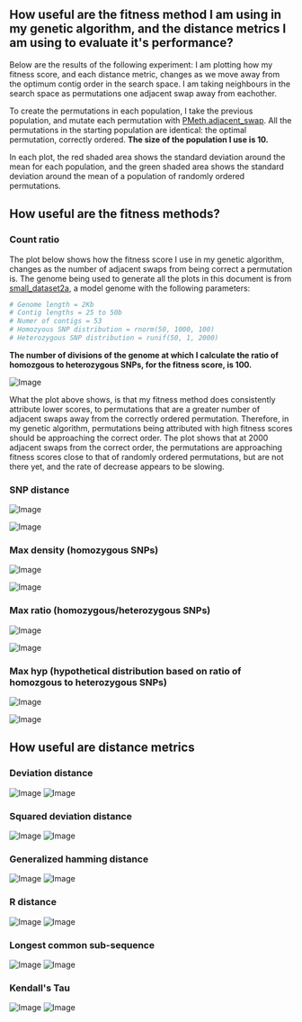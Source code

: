 How useful are the fitness method I am using in my genetic algorithm, and the distance metrics I am using to evaluate it's performance?
--------

Below are the results of the following experiment: I am plotting how my fitness score, and each distance metric, changes as we move away from the optimum contig order in the search space. I am taking neighbours in the search space as permutations one adjacent swap away from eachother.

To create the permutations in each population, I take the previous population, and mutate each permutation with [PMeth.adjacent_swap](https://github.com/edwardchalstrey1/pmeth). All the permutations in the starting population are identical: the optimal permutation, correctly ordered. **The size of the population I use is 10.**

In each plot, the red shaded area shows the standard deviation around the mean for each population, and the green shaded area shows the standard deviation around the mean of a population of randomly ordered permutations.

How useful are the fitness methods?
--------

### Count ratio

The plot below shows how the fitness score I use in my genetic algorithm, changes as the number of adjacent swaps from being correct a permutation is. The genome being used to generate all the plots in this document is from [small_dataset2a](https://github.com/edwardchalstrey1/fragmented_genome_with_snps/tree/master/arabidopsis_datasets/small_dataset2a), a model genome with the following parameters:


```r
# Genome length = 2Kb
# Contig lengths = 25 to 50b
# Numer of contigs = 53
# Homozyous SNP distribution = rnorm(50, 1000, 100)
# Heterozygous SNP distribution = runif(50, 1, 2000) 
```

**The number of divisions of the genome at which I calculate the ratio of homozgous to heterozygous SNPs, for the fitness score, is 100.**

![Image](https://github.com/edwardchalstrey1/fragmented_genome_with_snps/blob/master/arabidopsis_datasets/small_dataset2a/adjacent_swaps_Fitness_2000pop_10size_0.1Kdiv_swap1.png?raw=true)

What the plot above shows, is that my fitness method does consistently attribute lower scores, to permutations that are a greater number of adjacent swaps away from the correctly ordered permutation. Therefore, in my genetic algorithm, permutations being attributed with high fitness scores should be approaching the correct order. The plot shows that at 2000 adjacent swaps from the correct order, the permutations are approaching fitness scores close to that of randomly ordered permutations, but are not there yet, and the rate of decrease appears to be slowing.

### SNP distance

![Image](https://github.com/edwardchalstrey1/fragmented_genome_with_snps/blob/thirdfitness/arabidopsis_datasets/small_dataset2b/adjacent_swaps_Fitness_2000pop_10size_swap1_snp_distance.png?raw=true)

![Image](https://github.com/edwardchalstrey1/fragmented_genome_with_snps/blob/thirdfitness/arabidopsis_datasets/small_dataset2b/adjacent_swaps_Fitness_10000pop_10size_swap1_snp_distance.png?raw=true)

### Max density (homozygous SNPs)

![Image](https://github.com/edwardchalstrey1/fragmented_genome_with_snps/blob/thirdfitness/arabidopsis_datasets/small_dataset2b/adjacent_swaps_Fitness_2000pop_10size_swap1_max_density.png?raw=true)

![Image](https://github.com/edwardchalstrey1/fragmented_genome_with_snps/blob/max_density/arabidopsis_datasets/small_dataset2b/adjacent_swaps_Fitness_10000pop_10size_swap1_density.png?raw=true)

### Max ratio (homozygous/heterozygous SNPs)

![Image](https://github.com/edwardchalstrey1/fragmented_genome_with_snps/blob/thirdfitness/arabidopsis_datasets/small_dataset2b/adjacent_swaps_Fitness_2000pop_10size_swap1_max_ratio.png?raw=true)

![Image](https://github.com/edwardchalstrey1/fragmented_genome_with_snps/blob/thirdfitness/arabidopsis_datasets/small_dataset2b/adjacent_swaps_Fitness_10000pop_10size_swap1_max_ratio.png?raw=true)


### Max hyp (hypothetical distribution based on ratio of homozgous to heterozygous SNPs)

![Image](https://github.com/edwardchalstrey1/fragmented_genome_with_snps/blob/master/arabidopsis_datasets/small_dataset2c/adjacent_swaps_Fitness_2000pop_10size_swap1_max_hyp.png?raw=true)

![Image](https://github.com/edwardchalstrey1/fragmented_genome_with_snps/blob/master/arabidopsis_datasets/small_dataset2c/adjacent_swaps_Fitness_10000pop_10size_swap1_max_hyp.png?raw=true)

How useful are distance metrics
--------

### Deviation distance

![Image](https://github.com/edwardchalstrey1/fragmented_genome_with_snps/blob/master/arabidopsis_datasets/small_dataset2a/adjacent_swaps_DeviationDistance_2000pop_10size_0.1Kdiv_swap1.png?raw=true)
![Image](https://github.com/edwardchalstrey1/fragmented_genome_with_snps/blob/master/arabidopsis_datasets/small_dataset2a/adjacent_swaps_DeviationDistance_10000pop_10size_0.1Kdiv_swap1.png?raw=true)

### Squared deviation distance

![Image](https://github.com/edwardchalstrey1/fragmented_genome_with_snps/blob/master/arabidopsis_datasets/small_dataset2a/adjacent_swaps_SquareDeviationDistance_2000pop_10size_0.1Kdiv_swap1.png?raw=true)
![Image](https://github.com/edwardchalstrey1/fragmented_genome_with_snps/blob/master/arabidopsis_datasets/small_dataset2a/adjacent_swaps_SquareDeviationDistance_10000pop_10size_0.1Kdiv_swap1.png?raw=true)

### Generalized hamming distance

![Image](https://github.com/edwardchalstrey1/fragmented_genome_with_snps/blob/master/arabidopsis_datasets/small_dataset2a/adjacent_swaps_HammingDistance_2000pop_10size_0.1Kdiv_swap1.png?raw=true)
![Image](https://github.com/edwardchalstrey1/fragmented_genome_with_snps/blob/master/arabidopsis_datasets/small_dataset2a/adjacent_swaps_HammingDistance_10000pop_10size_0.1Kdiv_swap1.png?raw=true)

### R distance

![Image](https://github.com/edwardchalstrey1/fragmented_genome_with_snps/blob/master/arabidopsis_datasets/small_dataset2a/adjacent_swaps_RDistance_2000pop_10size_0.1Kdiv_swap1.png?raw=true)
![Image](https://github.com/edwardchalstrey1/fragmented_genome_with_snps/blob/master/arabidopsis_datasets/small_dataset2a/adjacent_swaps_RDistance_10000pop_10size_0.1Kdiv_swap1.png?raw=true)

### Longest common sub-sequence

![Image](https://github.com/edwardchalstrey1/fragmented_genome_with_snps/blob/master/arabidopsis_datasets/small_dataset2a/adjacent_swaps_LongestCommonSubsequence_2000pop_10size_0.1Kdiv_swap1.png?raw=true)
![Image](https://github.com/edwardchalstrey1/fragmented_genome_with_snps/blob/master/arabidopsis_datasets/small_dataset2a/adjacent_swaps_LongestCommonSubsequence_10000pop_10size_0.1Kdiv_swap1.png?raw=true)

### Kendall's Tau

![Image](https://github.com/edwardchalstrey1/fragmented_genome_with_snps/blob/master/arabidopsis_datasets/small_dataset2a/adjacent_swaps_KendallsTau_2000pop_10size_0.1Kdiv_swap1.png?raw=true)
![Image](https://github.com/edwardchalstrey1/fragmented_genome_with_snps/blob/master/arabidopsis_datasets/small_dataset2a/adjacent_swaps_KendallsTau_10000pop_10size_0.1Kdiv_swap1.png?raw=true)
